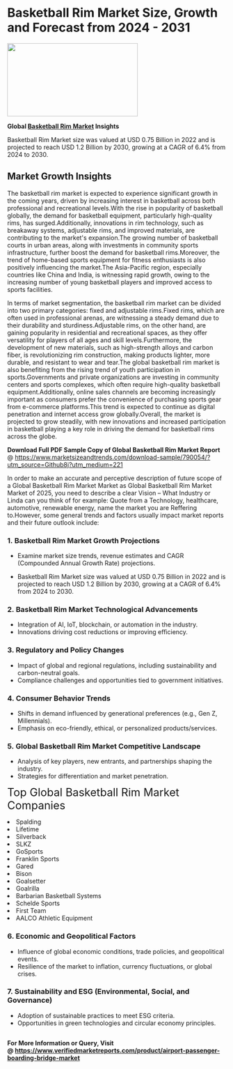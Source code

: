 <H1>Basketball Rim Market Size, Growth and Forecast from 2024 - 2031</H1><img class="aligncenter size-medium wp-image-584254" src="https://thirdeyenews.in/wp-content/uploads/2024/09/Global-Market-Research-300x168.jpeg" alt="" width="300" height="168" /><p><strong>Global&nbsp;<a href="https://www.marketsizeandtrends.com/download-sample/790054/?utm_source=Github8j?utm_medium=221">Basketball Rim Market</a> Insights</strong></p><p>Basketball Rim Market size was valued at USD 0.75 Billion in 2022 and is projected to reach USD 1.2 Billion by 2030, growing at a CAGR of 6.4% from 2024 to 2030.</p><p><h2>Market Growth Insights</h2> <p>The basketball rim market is expected to experience significant growth in the coming years, driven by increasing interest in basketball across both professional and recreational levels.With the rise in popularity of basketball globally, the demand for basketball equipment, particularly high-quality rims, has surged.Additionally, innovations in rim technology, such as breakaway systems, adjustable rims, and improved materials, are contributing to the market's expansion.The growing number of basketball courts in urban areas, along with investments in community sports infrastructure, further boost the demand for basketball rims.Moreover, the trend of home-based sports equipment for fitness enthusiasts is also positively influencing the market.The Asia-Pacific region, especially countries like China and India, is witnessing rapid growth, owing to the increasing number of young basketball players and improved access to sports facilities.</p> <p>In terms of market segmentation, the basketball rim market can be divided into two primary categories: fixed and adjustable rims.Fixed rims, which are often used in professional arenas, are witnessing a steady demand due to their durability and sturdiness.Adjustable rims, on the other hand, are gaining popularity in residential and recreational spaces, as they offer versatility for players of all ages and skill levels.Furthermore, the development of new materials, such as high-strength alloys and carbon fiber, is revolutionizing rim construction, making products lighter, more durable, and resistant to wear and tear.The global basketball rim market is also benefiting from the rising trend of youth participation in sports.Governments and private organizations are investing in community centers and sports complexes, which often require high-quality basketball equipment.Additionally, online sales channels are becoming increasingly important as consumers prefer the convenience of purchasing sports gear from e-commerce platforms.This trend is expected to continue as digital penetration and internet access grow globally.Overall, the market is projected to grow steadily, with new innovations and increased participation in basketball playing a key role in driving the demand for basketball rims across the globe.</p> <p><span class=""><strong>Download Full PDF Sample Copy of Global Basketball Rim Market Report</strong> @ <a href="https://www.marketsizeandtrends.com/download-sample/790054/?utm_source=Github8j?utm_medium=221" target="_blank">https://www.marketsizeandtrends.com/download-sample/790054/?utm_source=Github8j?utm_medium=221</a></span></p><p>In order to make an accurate and perceptive description of future scope of a Global&nbsp;Basketball Rim Market Market as Global&nbsp;Basketball Rim Market Market of 2025, you need to describe a clear Vision &ndash; What Industry or Linda can you think of for example: Quote from a Technology, healthcare, automotive, renewable energy, name the market you are Reffering to.However, some general trends and factors usually impact market reports and their future outlook include:</p><h3>1.&nbsp;<strong>Basketball Rim Market Growth Projections</strong></h3><ul><li>Examine market size trends, revenue estimates and CAGR (Compounded Annual Growth Rate) projections.</li><li><p>Basketball Rim Market size was valued at USD 0.75 Billion in 2022 and is projected to reach USD 1.2 Billion by 2030, growing at a CAGR of 6.4% from 2024 to 2030.</p></li></ul><h3>2.&nbsp;<strong>Basketball Rim Market Technological Advancements</strong></h3><ul><li>Integration of AI, IoT, blockchain, or automation in the industry.</li><li>Innovations driving cost reductions or improving efficiency.</li></ul><h3>3.&nbsp;<strong>Regulatory and Policy Changes</strong></h3><ul><li>Impact of global and regional regulations, including sustainability and carbon-neutral goals.</li><li>Compliance challenges and opportunities tied to government initiatives.</li></ul><h3>4.&nbsp;<strong>Consumer Behavior Trends</strong></h3><ul><li>Shifts in demand influenced by generational preferences (e.g., Gen Z, Millennials).</li><li>Emphasis on eco-friendly, ethical, or personalized products/services.</li></ul><h3>5.&nbsp;<strong>Global Basketball Rim Market Competitive Landscape</strong></h3><ul><li>Analysis of key players, new entrants, and partnerships shaping the industry.</li><li>Strategies for differentiation and market penetration.</li></ul><p data-pm-slice="1 1 []"><span style="color: inherit; font-family: inherit; font-size: 25px;">Top Global Basketball Rim Market Companies</span></p><div class="" data-test-id=""><p><li>Spalding</li><li> Lifetime</li><li> Silverback</li><li> SLKZ</li><li> GoSports</li><li> Franklin Sports</li><li> Gared</li><li> Bison</li><li> Goalsetter</li><li> Goalrilla</li><li> Barbarian Basketball Systems</li><li> Schelde Sports</li><li> First Team</li><li> AALCO Athletic Equipment</li></p></div><h3>6.&nbsp;<strong>Economic and Geopolitical Factors</strong></h3><ul><li>Influence of global economic conditions, trade policies, and geopolitical events.</li><li>Resilience of the market to inflation, currency fluctuations, or global crises.</li></ul><h3>7.&nbsp;<strong>Sustainability and ESG (Environmental, Social, and Governance)</strong></h3><ul><li>Adoption of sustainable practices to meet ESG criteria.</li><li>Opportunities in green technologies and circular economy principles.</li></ul><h2><strong style="font-size: 14px;">For More Information or Query, Visit @&nbsp;</strong><a style="background-color: #ffffff; font-size: 14px;" href="https://www.marketsizeandtrends.com/report/basketball-rim-market/" target="_blank">https://www.verifiedmarketreports.com/product/airport-passenger-boarding-bridge-market</a></h2>